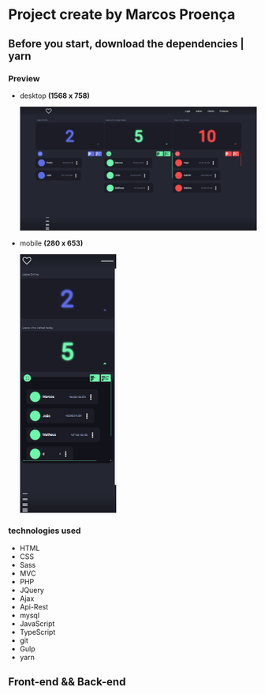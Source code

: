 # Project create by Marcos Proença

## Before you start, download the dependencies | **yarn**

### Preview

-   desktop **(1568 x 758)**

    ![desktop](./views/public/assets/img/layout-desktop.png)
-   mobile **(280 x 653)**

    ![mobile](./views/public/assets/img/layout-mobile.png)

### **technologies used**

-   HTML
-   CSS
-   Sass
-   MVC
-   PHP
-   JQuery
-   Ajax
-   Api-Rest
-   mysql
-   JavaScript
-   TypeScript
-   git
-   Gulp
-   yarn

## **Front-end** && **Back-end**

